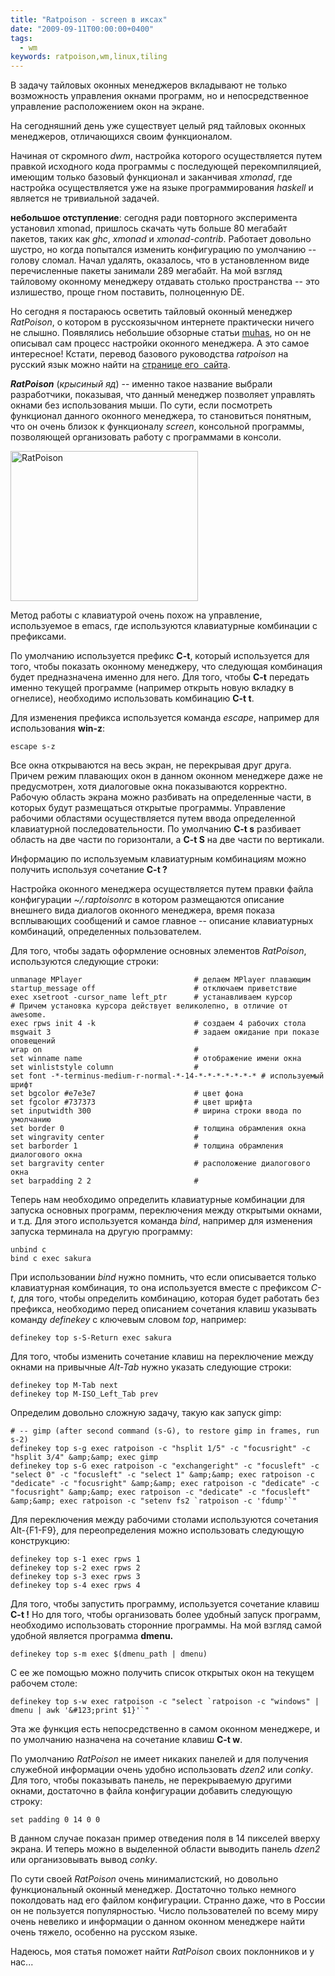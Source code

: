 ```yaml
---
title: "Ratpoison - screen в иксах"
date: "2009-09-11T00:00:00+0400"
tags:
  - wm
keywords: ratpoison,wm,linux,tiling
---
```

В задачу тайловых оконных менеджеров вкладывают не только возможность управления окнами программ, но и непосредственное управление расположением окон на экране.

На сегодняшний день уже существует целый ряд тайловых оконных менеджеров, отличающихся своим функционалом.

Начиная от скромного <em>dwm</em>, настройка которого осуществляется путем правкой исходного кода программы с последующей перекомпиляцией, имеющим только базовый функционал и заканчивая <em>xmonad</em>, где настройка осуществляется уже на языке программирования <em>haskell</em> и является не тривиальной задачей.

<strong>небольшое отступление</strong>: сегодня ради повторного эксперимента установил xmonad, пришлось скачать чуть больше 80 мегабайт пакетов, таких как <em>ghc</em>, <em>xmonad</em> и <em>xmonad-contrib</em>. Работает довольно шустро, но когда попытался изменить конфигурацию по умолчанию -- голову сломал. Начал удалять, оказалось, что в установленном виде перечисленные пакеты занимали 289 мегабайт. На мой взгляд тайловому оконному менеджеру отдавать столько пространства -- это излишество, проще гном поставить, полноценную DE.

Но сегодня я постараюсь осветить тайловый оконный менеджер <em>RatPoison</em>, о котором в
русскоязычном интернете практически ничего не слышно. Появлялись небольшие обзорные статьи
<a href="http://muhas.ru" rel="nofollow">muhas</a>, но он не описывал сам процесс настройки оконного менеджера. А это самое интересное! Кстати, перевод базового руководства <em>ratpoison</em> на русский язык можно найти на <a href="http://muhas.ru/?p=62" rel="nofollow">странице его  сайта</a>.

<em><strong>RatPoison</strong></em> (<em>крысиный яд</em>) -- именно такое название выбрали разработчики, показывая, что данный менеджер позволяет управлять окнами без использования мыши. По сути, если посмотреть функционал данного оконного менеджера, то становиться понятным, что он очень близок к функционалу <em>screen</em>, консольной программы, позволяющей организовать работу с программами в консоли.

<a href="https://static.juev.org/2009/09/ratpoison.png"><img class="aligncenter size-medium wp-image-595" title="ratpoison" src="https://static.juev.org/2009/09/ratpoison-300x240.png" alt="RatPoison" width="300" height="240" /></a>

Метод работы с клавиатурой очень похож на управление, используемое в emacs, где используются клавиатурные комбинации с префиксами.

По умолчанию используется префикс <strong>C-t</strong>, который используется для того, чтобы показать оконному менеджеру, что следующая комбинация будет предназначена именно для него. Для того, чтобы <strong>C-t</strong> передать именно текущей программе (например открыть новую вкладку в огнелисе), необходимо использовать комбинацию <strong>C-t t</strong>.

Для изменения префикса используется команда <em>escape</em>, например для использования <strong>win-z</strong>:

    escape s-z

Все окна открываются на весь экран, не перекрывая друг друга. Причем режим плавающих окон в данном оконном менеджере даже не предусмотрен, хотя диалоговые окна показываются корректно. Рабочую область экрана можно разбивать на определенные части, в которых будут размещаться открытые программы. Управление рабочими областями осуществляется путем ввода определенной клавиатурной последовательности. По умолчанию <strong>C-t s</strong> разбивает область на две части по горизонтали, а <strong>C-t S</strong> на две части по вертикали.

Информацию по используемым клавиатурным комбинациям можно получить используя сочетание <strong>C-t ?</strong>

Настройка оконного менеджера осуществляется путем правки файла конфигурации <em>~/.raptoisonrc</em> в котором размещаются описание внешнего вида диалогов оконного менеджера, время показа всплывающих сообщений и самое главное -- описание клавиатурных комбинаций, определенных пользователем.

Для того, чтобы задать оформление основных элементов <em>RatPoison</em>, используются следующие строки:

    unmanage MPlayer                         # делаем MPlayer плавающим
    startup_message off                      # отключаем приветствие
    exec xsetroot -cursor_name left_ptr      # устанавливаем курсор
    # Причем установка курсора действует великолепно, в отличие от awesome.
    exec rpws init 4 -k                      # создаем 4 рабочих стола
    msgwait 3                                # задаем ожидание при показе оповещений
    wrap on                                  #
    set winname name                         # отображение имени окна
    set winliststyle column                  #
    set font -*-terminus-medium-r-normal-*-14-*-*-*-*-*-*-* # используемый шрифт
    set bgcolor #e7e3e7                      # цвет фона
    set fgcolor #737373                      # цвет шрифта
    set inputwidth 300                       # ширина строки ввода по умолчанию
    set border 0                             # толщина обрамления окна
    set wingravity center                    #
    set barborder 1                          # толщина обрамления диалогового окна
    set bargravity center                    # расположение диалогового окна
    set barpadding 2 2                       #

Теперь нам необходимо определить клавиатурные комбинации для запуска основных программ, переключения между открытыми окнами, и т.д.
Для этого используется команда <em>bind</em>, например для изменения запуска терминала на другую программу:

    unbind c
    bind c exec sakura

При использовании <em>bind</em> нужно помнить, что если описывается только клавиатурная комбинация, то она используется вместе с префиксом <em>C-t</em>, для того, чтобы определить комбинацию, которая будет работать без префикса, необходимо перед описанием сочетания клавиш указывать команду <em>definekey</em> с ключевым словом <em>top</em>, например:

    definekey top s-S-Return exec sakura

Для того, чтобы изменить сочетание клавиш на переключение между окнами на привычные <em>Alt-Tab</em> нужно указать следующие строки:

    definekey top M-Tab next
    definekey top M-ISO_Left_Tab prev

Определим довольно сложную задачу, такую как запуск gimp:

    # -- gimp (after second command (s-G), to restore gimp in frames, run s-2)
    definekey top s-g exec ratpoison -c "hsplit 1/5" -c "focusright" -c "hsplit 3/4" &amp;&amp; exec gimp
    definekey top s-G exec ratpoison -c "exchangeright" -c "focusleft" -c "select 0" -c "focusleft" -c "select 1" &amp;&amp; exec ratpoison -c "dedicate" -c "focusright" &amp;&amp; exec ratpoison -c "dedicate" -c "focusright" &amp;&amp; exec ratpoison -c "dedicate" -c "focusleft" &amp;&amp; exec ratpoison -c "setenv fs2 `ratpoison -c 'fdump'`"

Для переключения между рабочими столами используются сочетания Alt-&#123;F1-F9}, для переопределения можно использовать следующую конструкцию:

    definekey top s-1 exec rpws 1
    definekey top s-2 exec rpws 2
    definekey top s-3 exec rpws 3
    definekey top s-4 exec rpws 4

Для того, чтобы запустить программу, используется сочетание клавиш <strong>C-t !</strong> Но для того, чтобы организовать более удобный запуск программ, необходимо использовать сторонние программы. На мой взгляд самой удобной является программа <strong>dmenu.</strong>

    definekey top s-m exec $(dmenu_path | dmenu)

С ее же помощью можно получить список открытых окон на текущем рабочем столе:

    definekey top s-w exec ratpoison -c "select `ratpoison -c "windows" | dmenu | awk '&#123;print $1}'`"

Эта же функция есть непосредственно в самом оконном менеджере, и по умолчанию назначена на сочетание клавиш <strong>C-t w</strong>.

По умолчанию <em>RatPoison</em> не имеет никаких панелей и для получения служебной информации очень удобно использовать <em>dzen2</em> или <em>conky</em>.
Для того, чтобы показывать панель, не перекрываемую другими окнами, достаточно в файла конфигурации добавить следующую строку:

    set padding 0 14 0 0

В данном случае показан пример отведения поля в 14 пикселей вверху экрана. И теперь можно в выделенной области выводить панель <em>dzen2</em> или организовывать вывод <em>conky</em>.

По сути своей <em>RatPoison</em> очень минималистский, но довольно функциональный оконный менеджер. Достаточно только немного поколдовать над его файлом конфигурации. Странно даже, что в России он не пользуется популярностью. Число пользователей по всему миру очень невелико и информации о данном оконном менеджере найти очень тяжело, особенно на русском языке.

Надеюсь, моя статья поможет найти <em>RatPoison</em> своих поклонников и у нас...

